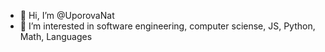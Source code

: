 - 👋 Hi, I’m @UporovaNat
- 👀 I’m interested in software engineering, computer sciense, JS, Python, Math, Languages

<!---
UporovaNat/UporovaNat is a ✨ special ✨ repository because its `README.md` (this file) appears on your GitHub profile.
You can click the Preview link to take a look at your changes.
--->
